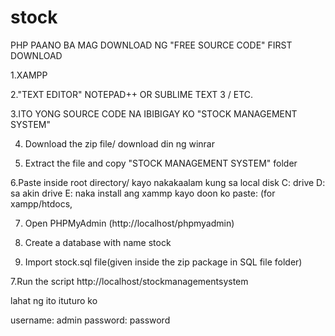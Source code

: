 # stock

PHP PAANO BA MAG DOWNLOAD NG "FREE SOURCE CODE"
FIRST DOWNLOAD

1.XAMPP

2."TEXT EDITOR" NOTEPAD++ OR SUBLIME TEXT 3 / ETC.

3.ITO YONG SOURCE CODE NA IBIBIGAY KO 
     "STOCK MANAGEMENT SYSTEM"

4. Download the zip file/ download din ng winrar

5. Extract the file and copy "STOCK MANAGEMENT SYSTEM" folder

6.Paste inside root directory/ kayo nakakaalam kung sa local disk C: drive D: sa akin drive E: naka install ang xammp kayo doon ko paste: (for xampp/htdocs, 

7. Open PHPMyAdmin (http://localhost/phpmyadmin)

8. Create a database with name stock

6. Import stock.sql file(given inside the zip package in SQL file folder)

7.Run the script http://localhost/stockmanagementsystem 

lahat ng ito ituturo ko

username: admin
password: password